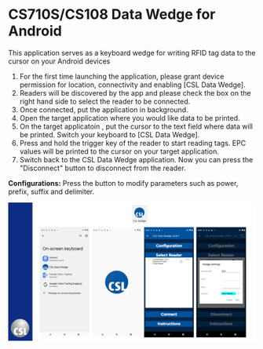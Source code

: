 # CS710S/CS108 Data Wedge for Android

This application serves as a keyboard wedge for writing RFID tag data to the cursor on your Android devices

<ol>
  <li> For the first time launching the application, please grant device permission for location, connectivity and enabling [CSL Data Wedge].</li>
  <li> Readers will be discovered by the app and please check the box on the right hand side to select the reader to be connected. </li>
  <li> Once connected, put the application in background. </li>
  <li> Open the target application where you would like data to be printed. </li>
  <li> On the target applicatoin , put the cursor to the text field where data will be printed.  Switch your keyboard to [CSL Data Wedge]. </li>
  <li> Press and hold the trigger key of the reader to start reading tags. EPC values will be printed to the cursor on your target application. </li>
  <li> Switch back to the CSL Data Wedge application.  Now you can press the "Disconnect" button to disconnect from the reader. </li>
</ol>

**Configurations:** Press the button to modify parameters such as power, prefix, suffix and delimiter.

![csl-data-wedge-android](/images/csl-data-wedge-android.png)